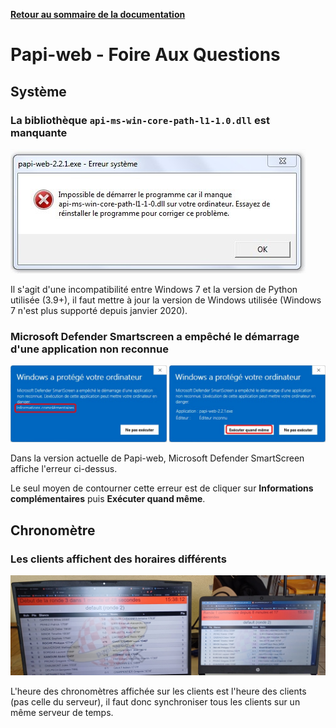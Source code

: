 **[Retour au sommaire de la documentation](../README.md)**

# Papi-web - Foire Aux Questions

## Système

### La bibliothèque `api-ms-win-core-path-l1-1.0.dll` est manquante

![Erreur au lancement sur Windows 7](images/faq-windows-7.jpg)

Il s'agit d'une incompatibilité entre Windows 7 et la version de Python utilisée (3.9+), il faut mettre à jour la version de Windows utilisée (Windows 7 n'est plus supporté depuis janvier 2020).

### Microsoft Defender Smartscreen a empêché le démarrage d'une application non reconnue

![Message d'erreur de Microsoft Defender SmartScreen](images/faq-defender.jpg)

Dans la version actuelle de Papi-web, Microsoft Defender SmartScreen affiche l'erreur ci-dessus.

Le seul moyen de contourner cette erreur est de cliquer sur **Informations complémentaires** puis **Exécuter quand même**.  

## Chronomètre

### Les clients affichent des horaires différents

![Désynchronisation des chronomètres](images/faq-timer-synchronization.jpg)

L'heure des chronomètres affichée sur les clients est l'heure des clients (pas celle du serveur), il faut donc synchroniser tous les clients sur un même serveur de temps.

